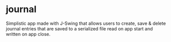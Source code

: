 # journal
Simplistic app made with J-Swing that allows users to create, save &amp; delete journal entries that are saved to a serialized file read on app start and written on app close.
